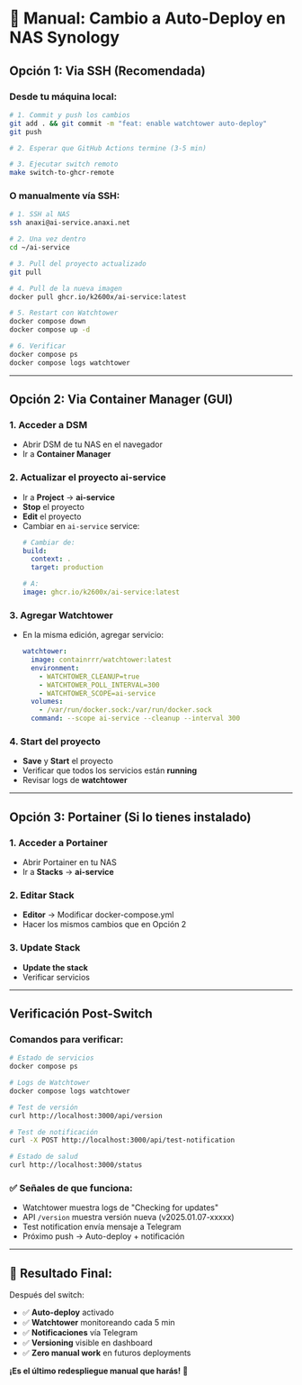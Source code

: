 # 🚀 Manual: Cambio a Auto-Deploy en NAS Synology

## **Opción 1: Via SSH (Recomendada)**

### Desde tu máquina local:
```bash
# 1. Commit y push los cambios
git add . && git commit -m "feat: enable watchtower auto-deploy"
git push

# 2. Esperar que GitHub Actions termine (3-5 min)

# 3. Ejecutar switch remoto
make switch-to-ghcr-remote
```

### O manualmente vía SSH:
```bash
# 1. SSH al NAS
ssh anaxi@ai-service.anaxi.net

# 2. Una vez dentro
cd ~/ai-service

# 3. Pull del proyecto actualizado
git pull

# 4. Pull de la nueva imagen
docker pull ghcr.io/k2600x/ai-service:latest

# 5. Restart con Watchtower
docker compose down
docker compose up -d

# 6. Verificar
docker compose ps
docker compose logs watchtower
```

---

## **Opción 2: Via Container Manager (GUI)**

### 1. Acceder a DSM
- Abrir DSM de tu NAS en el navegador
- Ir a **Container Manager**

### 2. Actualizar el proyecto ai-service
- Ir a **Project** → **ai-service**
- **Stop** el proyecto
- **Edit** el proyecto
- Cambiar en `ai-service` service:
  ```yaml
  # Cambiar de:
  build: 
    context: .
    target: production
  
  # A:
  image: ghcr.io/k2600x/ai-service:latest
  ```

### 3. Agregar Watchtower
- En la misma edición, agregar servicio:
  ```yaml
  watchtower:
    image: containrrr/watchtower:latest
    environment:
      - WATCHTOWER_CLEANUP=true
      - WATCHTOWER_POLL_INTERVAL=300
      - WATCHTOWER_SCOPE=ai-service
    volumes:
      - /var/run/docker.sock:/var/run/docker.sock
    command: --scope ai-service --cleanup --interval 300
  ```

### 4. Start del proyecto
- **Save** y **Start** el proyecto
- Verificar que todos los servicios están **running**
- Revisar logs de **watchtower**

---

## **Opción 3: Portainer (Si lo tienes instalado)**

### 1. Acceder a Portainer
- Abrir Portainer en tu NAS
- Ir a **Stacks** → **ai-service**

### 2. Editar Stack
- **Editor** → Modificar docker-compose.yml
- Hacer los mismos cambios que en Opción 2

### 3. Update Stack
- **Update the stack**
- Verificar servicios

---

## **Verificación Post-Switch**

### Comandos para verificar:
```bash
# Estado de servicios
docker compose ps

# Logs de Watchtower
docker compose logs watchtower

# Test de versión
curl http://localhost:3000/api/version

# Test de notificación
curl -X POST http://localhost:3000/api/test-notification

# Estado de salud
curl http://localhost:3000/status
```

### ✅ **Señales de que funciona:**
- Watchtower muestra logs de "Checking for updates"
- API `/version` muestra versión nueva (v2025.01.07-xxxxx)
- Test notification envía mensaje a Telegram
- Próximo push → Auto-deploy + notificación

---

## **🎯 Resultado Final:**

Después del switch:
- ✅ **Auto-deploy** activado 
- ✅ **Watchtower** monitoreando cada 5 min
- ✅ **Notificaciones** vía Telegram
- ✅ **Versioning** visible en dashboard
- ✅ **Zero manual work** en futuros deployments

**¡Es el último redespliegue manual que harás!** 🚀